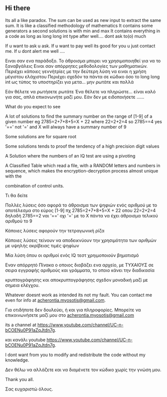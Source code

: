 ## Hi there <!--👋-->

<!--
**Acherontas/Acherontas** is a ✨ _special_ ✨ repository because its `README.md` (this file) appears on your GitHub profile.

Here are some ideas to get you started:

- 🔭 I’m currently working on ...
- 🌱 I’m currently learning ...
- 👯 I’m looking to collaborate on ...
- 🤔 I’m looking for help with ...
- 💬 Ask me about ...
- 📫 How to reach me: ...
- 😄 Pronouns: ...
- ⚡ Fun fact: ...
-->

Its all a like paradox.
The sum can be used as new input to extract the same sum.
It is like a classified methodology of mathematics
It contains some generators a second solutions is with min and max 
It contains everything in a code as long as long long int type after well.... dont ask to(o) much 

If u want to ask u ask.
If u want to pay well its good for you u just contact me.
If u dont alert me well .... 

Ειναι σαν ενα παράδοξο.
Το άθροισμα μπορει να χρησιμοποιηθεί για να το ξαναβγάλεις
Ειναι σαν απόρρητες μεθοδολογίες των μαθηματικών.
Περιέχει κάποιες γεννήτρίες με την δεύτερη λύση να ειναι η χρήση μέγιστου ελάχιστου
Περιέχει σχεδόν τα πάντα σε κώδικο όσο το long long int ως τύπος το υποστηρίζει για μετα... μην ρωτάτε και πολλά

Εάν θέλετε να ρωτήσετε ρωτάτε
Ένα θέλετε να πληρώστε... είναι καλό για σας, απλά επικονωνήτε μαζί μου.
Εάν δεν με ειδοποιήσετε ......


What do you expect to see

A lot of solutions to find the summary number on the range of [1-9] of a given number 
    eg 2785=2+7+8+5=Χ + 22 where 22=2+2=4  so 2785==4 yes '==' not '=' 
       and X will always have a summary number of 9

Some solutions are for square root

Some solutions tends to proof the tendency of a high precision digit values

A Solution where the numbers of an IQ test are using a pivoting

A Classified Table which read a file, with a RANDOM letters and numbers in sequence, which makes the encryption-decryption process almost unique with the 

combination of control units.

Τι θα δείτε

Πολλές λύσεις όσο αφορά το άθροισμα των ψηφιών ενός αριθμού με το αποτέλεσμα
στο εύρος [1-9] 
  πχ 2785=2+7+8+5=X + 22 οπου 22=2+2=4 δηλαδή 2785==2 ναι '==' οχι '='
     με το Χ πάντα να έχει άθροισμα τελικού αριθμού το 9

Κάποιες λύσεις αφορούν την τετραγωνική ρίζα

Κάποιες λύσεις τείνουν να αποδεικνύουν την χρησιμότητα των αριθμών με υψηλής ακρίβειας τιμές ψηφίων

Μία λύση όπου οι αριθμοί ενός IQ τεστ χρηιμοποιούν βηματισμό

Εναν απόρρητό Πίνακα ο οποιος διαβάζει ενα αρχείο, με ΤΥΧΑΙΟΥΣ σε σειρα εγγραφής αριθμούς και γράμματα, το οποιο κάνει την διαδικασία 

κρυπτογράφησης και αποκρυπτογράφησης σχεδον μοναδική μαζί με σημεια ελέγχου.

Whatever doesnt work as intended its not my fault. You can contact me even for info at acherontia.myosotis@gmail.com.

Για οτιδήποτε δεν δουλεύει, ή και για πληροφορίες. Μπορείτε να επικοινωνήσετε μαζί μου στο acherontia.myosotis@gmail.com 

its a channel at https://www.youtube.com/channel/UC-n-bCOENu0P91aZqJtdn7g.

και κανάλι youtube https://www.youtube.com/channel/UC-n-bCOENu0P91aZqJtdn7g.



I dont want from you to modify and redistribute the code without my knowledge.

Δεν θέλω να αλλάζετε και να διαμένετε τον κώδικο χωρίς την γνώση μου.

Thank you all.

Σας ευχαριστώ όλους.

